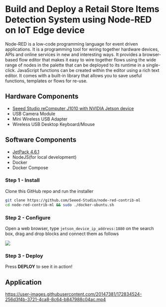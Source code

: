 # Build and Deploy a Retail Store Items Detection System using Node-RED on IoT Edge device

Node-RED is a low-code programming language for event driven applications. It is a programming tool for wiring together hardware devices, APIs and online services in new and interesting ways. It provides a browser-based flow editor that makes it easy to wire together flows using the wide range of nodes in the palette that can be deployed to its runtime in a single-click. JavaScript functions can be created within the editor using a rich text editor. It comes with a built-in library that allows you to save useful functions, templates or flows for re-use.



## Hardware Components


- [Seeed Studio reComputer J1010 with NVIDIA Jetson device](https://www.seeedstudio.com/Jetson-10-1-A0-p-5336.html)
- USB Camera Module
- Mini Wireless USB Adapter
- Wireless USB Desktop Keyboard/Mouse


## Software Components

- [JetPack 4.6.1](https://developer.nvidia.com/jetpack-sdk-461)
- NodeJS(for local development)
- Docker  
- Docker Compose


### Step 1 - Install

Clone this GitHub repo and run the installer

```sh
git clone https://github.com/Seeed-Studio/node-red-contrib-ml
cd node-red-contrib-ml && sudo ./docker-ubuntu.sh
```

### Step 2 - Configure

Open a web browser, type `jetson_device_ip_address:1880` on the search box, drag and drop blocks and connect them as follows 

<p style=":center"><img src="https://files.seeedstudio.com/wiki/node-red/nodered-UI-overview-2.png" /></p>

### Step 3 - Deploy

Press **DEPLOY** to see it in action!


## Application 

https://user-images.githubusercontent.com/20147381/172834524-256d3f4b-3721-4ca8-8c64-b847988c04ac.mp4


